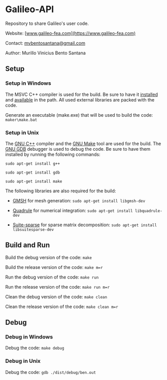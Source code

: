 # Galileo-API

Repository to share Galileo's user code.

Website: [www.galileo-fea.com](https://www.galileo-fea.com)

Contact: [mvbentosantana@gmail.com](mailto:mvbentosantana@gmail.com)

Author: Murillo Vinicius Bento Santana

## Setup

### Setup in Windows

The MSVC C++ compiler is used for the build. Be sure to have it [installed](https://visualstudio.microsoft.com/vs/community/) and [available](https://learn.microsoft.com/en-us/visualstudio/ide/reference/command-prompt-powershell?view=vs-2022) in the path. All used external libraries are packed with the code.

Generate an executable (make.exe) that will be used to build the code: `maker\make.bat`

### Setup in Unix

The [GNU C++](https://gcc.gnu.org/) compiler and the [GNU Make](https://www.gnu.org/software/make/) tool are used for the build. The [GNU GDB](https://www.sourceware.org/gdb/) debugger is used to debug the code. Be sure to have them installed by running the following commands:

`sudo apt-get install g++`

`sudo apt-get install gdb`

`sudo apt-get install make`

The following libraries are also required for the build:

* [GMSH](https://gmsh.info/) for mesh generation: `sudo apt-get install libgmsh-dev`

* [Quadrule](https://people.math.sc.edu/Burkardt/cpp_src/quadrule/quadrule.html) for numerical integration: `sudo apt-get install libquadrule-dev`

* [Suite-sparse](https://people.engr.tamu.edu/davis/suitesparse.html) for sparse matrix decomposition: `sudo apt-get install libsuitesparse-dev`

## Build and Run

Build the debug version of the code: `make`

Build the release version of the code: `make m=r`

Run the debug version of the code: `make run`

Run the release version of the code: `make run m=r`

Clean the debug version of the code: `make clean`

Clean the release version of the code: `make clean m=r`

## Debug

### Debug in Windows

Debug the code: `make debug`

### Debug in Unix

Debug the code: `gdb ./dist/debug/ben.out`
